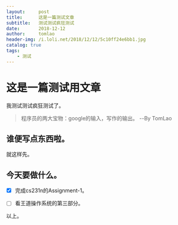 ```yaml
---
layout:     post
title:      这是一篇测试文章
subtitle:   测试测试疯狂测试
date:       2018-12-12
author:     tomlao
header-img: /i.loli.net/2018/12/12/5c10ff24e6bb1.jpg
catalog: true
tags:
    - 测试
---
```


# 这是一篇测试用文章

我测试测试疯狂测试了。

> 程序员的两大宝物：google的输入，写作的输出。
> --By TomLao

## 谁便写点东西啦。

就这样先。

## 今天要做什么。

- [x] 完成cs231n的Assignment-1。

- [ ] 看王道操作系统的第三部分。

以上。

